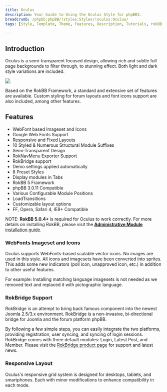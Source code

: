 ```yaml
---
title: Oculus
description: Your Guide to Using the Oculus Style for phpBB3.
breadcrumb: /phpbb:phpBB/!styles:Styles/!oculus:Oculus/
tags: [Style, Template, Theme, Features, Description, Tutorials, rokBB 5]

---
```


Introduction
-----

Oculus is a semi-transparent focused design, allowing rich and subtle full page backgrounds to filter through, to stunning effect. Both light and dark style variations are included. 

![][style]

Based on the RokBB Framework, a standard and extensive set of features are available. Custom styling for forum layouts and font icons support are also included, among other features.

Features
-----

* WebFont based Imageset and Icons
* Google Web Fonts Support
* Responsive and Fixed Layouts
* 10 Styled & Numerous Structural Module Suffixes
* Semi-Transparent Design
* RokNavMenu Exporter Support
* RokBridge support
* Demo settings applied automatically
* 8 Preset Styles
* Display modules in Tabs
* RokBB 5 Framework
* phpBB 3.0.11 Compatible
* Various Configurable Module Positions
* LoadTransitions
* Customizable layout options
* FF, Opera, Safari 4, IE8+ Compatible

NOTE: **RokBB 5.0.4+** is required for Oculus to work correctly. For more details on installing RokBB, please visit the [**Administrative Module** installation guide][adminguide].

### WebFonts Imageset and Icons

Oculus supports WebFonts-based scalable vector icons. No images are used in this style. All icons and imagesets have been converted into sprites. This adds some new indicators (poll icon, unapproved icon, etc.) in addition to other useful features. 

For example: Installing matching language imagesets is not needed as we removed text and replaced it with pictographic language.

### RokBridge Support

RokBridge is an attempt to bring back famous component into the newest Joomla 2.5/3.x environment. RokBridge is a non-invasive, bi-directional bridge for Joomla and the forum platform phpBB. 

By following a few simple steps, you can easily integrate the two platforms, providing registration, user syncing, and syncing of login sessions. RokBridge comes with three default modules: Login, Latest Post, and Member. Please visit the [RokBridge product page][rokbridge] for support and latest news.

### Responsive Layout

Oculus's responsive grid system is designed for desktops, tablets, and smartphones. Each with minor modifications to enhance compatibility in each mode.

[adminguide]: ../../start/styles.md#installing-administrative-modules
[style]: assets/oculus.jpeg
[rokbridge]: http://www.rockettheme.com/extensions-joomla/rokbridge